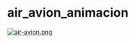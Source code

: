 # air_avion_animacion
[![air-avion.png](https://i.postimg.cc/xTVqZbn9/air-avion.png)](https://postimg.cc/Z0jTBnWQ)
